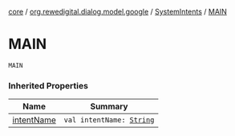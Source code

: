 [core](../../index.md) / [org.rewedigital.dialog.model.google](../index.md) / [SystemIntents](index.md) / [MAIN](./-m-a-i-n.md)

# MAIN

`MAIN`

### Inherited Properties

| Name | Summary |
|---|---|
| [intentName](intent-name.md) | `val intentName: `[`String`](https://kotlinlang.org/api/latest/jvm/stdlib/kotlin/-string/index.html) |
